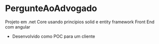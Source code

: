 # PergunteAoAdvogado

Projeto em .net Core usando principios solid e entity framework
Front End com angular

* Desenvolvido como POC para um cliente
